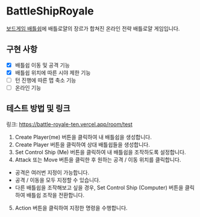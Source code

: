 # BattleShipRoyale

[보드게임 배틀쉽](https://namu.wiki/w/%EB%B0%B0%ED%8B%80%EC%89%BD)에 배틀로얄의 장르가 합쳐진 온라인 전략 배틀로얄 게임입니다.

## 구현 사항

- [x] 배틀쉽 이동 및 공격 기능
- [x] 배틀쉽 위치에 따른 시야 제한 기능
- [ ] 턴 진행에 따른 맵 축소 기능
- [ ] 온라인 기능

## 테스트 방법 및 링크

링크: https://battle-royale-ten.vercel.app/room/test

1. Create Player(me) 버튼을 클릭하여 내 배틀쉽을 생성합니다.
2. Create Player 버튼을 클릭하여 상대 배틀쉽들을 생성합니다.
3. Set Control Ship (Me) 버튼을 클릭하여 내 배틀쉽을 조작하도록 설정합니다.
4. Attack 또는 Move 버튼을 클릭한 후 원하는 공격 / 이동 위치를 클릭합니다.

- 공격은 여러번 지정이 가능합니다.
- 공격 / 이동을 모두 지정할 수 있습니다.
- 다른 배틀쉽을 조작해보고 싶을 경우, Set Control Ship (Computer) 버튼을 클릭하여 배틀쉽 조작을 전환합니다.

5. Action 버튼을 클릭하여 지정한 명령을 수행합니다.
